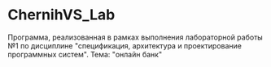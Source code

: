 # ChernihVS_Lab
Программа, реализованная в рамках выполнения лабораторной работы №1 по дисциплине "спецификация, архитектура и проектирование программных систем".
Тема: "онлайн банк"
